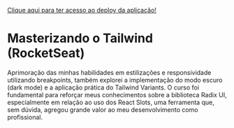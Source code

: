 <a href="">Clique aqui para ter acesso ao deploy da aplicação!</a>

<h1>Masterizando o Tailwind (RocketSeat)</h1>

<p>Aprimoração das minhas habilidades em estilizações e responsividade utilizando breakpoints, também explorei a implementação do modo escuro (dark mode) e a aplicação prática do Tailwind Variants. O curso foi fundamental para reforçar meus conhecimentos sobre a biblioteca Radix UI, especialmente em relação ao uso dos React Slots, uma ferramenta que, sem dúvida, agregou grande valor ao meu desenvolvimento como profissional.</p>
